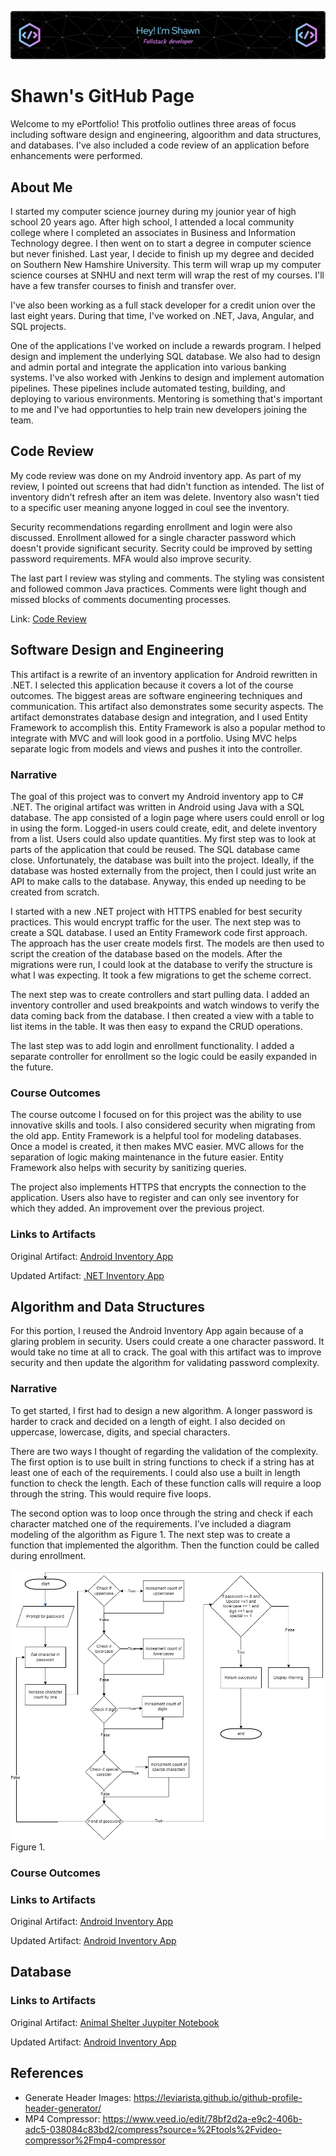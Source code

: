 ![Header](./github-header-image.png)
# Shawn's GitHub Page

Welcome to my ePortfolio! This protfolio outlines three areas of focus including software design and engineering, algoorithm and data structures, and databases. I've also included a code review of an application before enhancements were performed.

## About Me
I started my computer science journey during my jounior year of high school 20 years ago. After high school, I attended a local community college where I completed an associates in Business and Information Technology degree. I then went on to start a degree in computer science but never finished. Last year, I decide to finish up my degree and decided on Southern New Hamshire University. This term will wrap up my computer science courses at SNHU and next term will wrap the rest of my courses. I'll have a few transfer courses to finish and transfer over. 

I've also been working as a full stack developer for a credit union over the last eight years. During that time, I've worked on .NET, Java, Angular, and SQL projects. 

One of the applications I've worked on include a rewards program. I helped design and implement the underlying SQL database. We also had to design and admin portal and integrate the application into various banking systems. I've also worked with Jenkins to design and implement automation pipelines. These pipelines include automated testing, building, and deploying to various environments. Mentoring is something that's important to me and I've had opportunties to help train new developers joining the team.

## Code Review

My code review was done on my Android inventory app. As part of my review, I pointed out screens that had didn't function as intended. The list of inventory didn't refresh after an item was delete. Inventory also wasn't tied to a specific user meaning anyone logged in coul see the inventory.

Security recommendations regarding enrollment and login were also discussed. Enrollment allowed for a single character password which doesn't provide significant security. Secrity could be improved by setting password requirements. MFA would also improve security.

The last part I review was styling and comments. The styling was consistent and followed common Java practices. Comments were light though and missed blocks of comments documenting processes.

Link: [Code Review](https://github.com/sjcurtis/sjcurtis.github.io/blob/main/Code%20Review%20Compressed.mp4)



## Software Design and Engineering

This artifact is a rewrite of an inventory application for Android rewritten in .NET. I selected this application because it covers a lot of the course outcomes. The biggest areas are software engineering techniques and communication. This artifact also demonstrates some security aspects. The artifact demonstrates database design and integration, and I used Entity Framework to accomplish this. Entity Framework is also a popular method to integrate with MVC and will look good in a portfolio. Using MVC helps separate logic from models and views and pushes it into the controller.

### Narrative

The goal of this project was to convert my Android inventory app to C# .NET. The original artifact was written in Android using Java with a SQL database. The app consisted of a login page where users could enroll or log in using the form. Logged-in users could create, edit, and delete inventory from a list. Users could also update quantities. My first step was to look at parts of the application that could be reused. The SQL database came close. Unfortunately, the database was built into the project. Ideally, if the database was hosted externally from the project, then I could just write an API to make calls to the database. Anyway, this ended up needing to be created from scratch.

I started with a new .NET project with HTTPS enabled for best security practices. This would encrypt traffic for the user. The next step was to create a SQL database. I used an Entity Framework code first approach. The approach has the user create models first. The models are then used to script the creation of the database based on the models. After the migrations were run, I could look at the database to verify the structure is what I was expecting. It took a few migrations to get the scheme correct. 

The next step was to create controllers and start pulling data. I added an inventory controller and used breakpoints and watch windows to verify the data coming back from the database. I then created a view with a table to list items in the table. It was then easy to expand the CRUD operations.

The last step was to add login and enrollment functionality. I added a separate controller for enrollment so the logic could be easily expanded in the future.


### Course Outcomes

The course outcome I focused on for this project was the ability to use innovative skills and tools. I also considered security when migrating from the old app. Entity Framework is a helpful tool for modeling databases. Once a model is created, it then makes MVC easier. MVC allows for the separation of logic making maintenance in the future easier. Entity Framework also helps with security by sanitizing queries. 

The project also implements HTTPS that encrypts the connection to the application. Users also have to register and can only see inventory for which they added. An improvement over the previous project.

### Links to Artifacts

Original Artifact: [Android Inventory App](./AndroidInventoryApp)

Updated Artifact: [.NET Inventory App](./DotNetInventoryApp)


## Algorithm and Data Structures

For this portion, I reused the Android Inventory App again because of a glaring problem in security. Users could create a one character password. It would take no time at all to crack. The goal with this artifact was to improve security and then update the algorithm for validating password complexity.

### Narrative

To get started, I first had to design a new algorithm. A longer password is harder to crack and decided on a length of eight. I also decided on uppercase, lowercase, digits, and special characters. 

There are two ways I thought of regarding the validation of the complexity. The first option is to use built in string functions to check if a string has at least one of each of the requirements. I could also use a built in length function to check the length. Each of these function calls will require a loop through the string. This would require five loops.

The second option was to loop once through the string and check if each character matched one of the requirements. I’ve included a diagram modeling of the algorithm as Figure 1. The next step was to create a function that implemented the algorithm. Then the function could be called during enrollment.

![Figure 1.](./PasswordAlgorithm.drawio.png)
Figure 1.

### Course Outcomes


### Links to Artifacts

Original Artifact: [Android Inventory App](./AndroidInventoryApp)

Updated Artifact: [Android Inventory App](./InventoryProjectSecurityUpdate)


## Database


### Links to Artifacts

Original Artifact: [Animal Shelter Juypiter Notebook](./JuypiterNotebook)

Updated Artifact: [Android Inventory App](./InventoryProjectSecurityUpdate)

## References
- Generate Header Images: https://leviarista.github.io/github-profile-header-generator/
- MP4 Compressor: https://www.veed.io/edit/78bf2d2a-e9c2-406b-adc5-038084c83bd2/compress?source=%2Ftools%2Fvideo-compressor%2Fmp4-compressor
 
